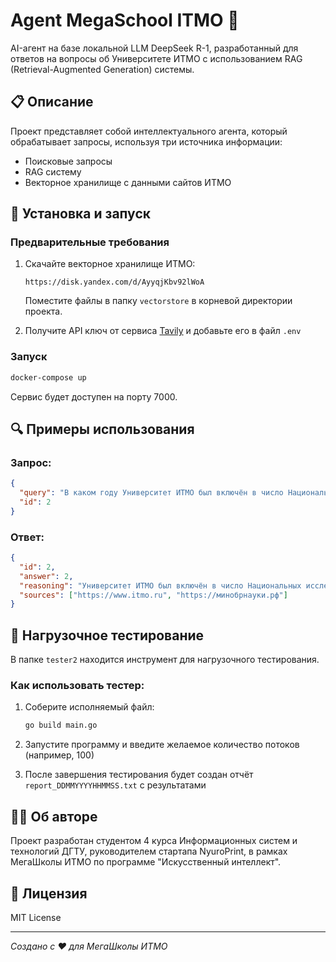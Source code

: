 # Agent MegaSchool ITMO 🤖

AI-агент на базе локальной LLM DeepSeek R-1, разработанный для ответов на вопросы об Университете ИТМО с использованием RAG (Retrieval-Augmented Generation) системы.

## 📋 Описание

Проект представляет собой интеллектуального агента, который обрабатывает запросы, используя три источника информации:
- Поисковые запросы
- RAG систему
- Векторное хранилище с данными сайтов ИТМО

## 🚀 Установка и запуск

### Предварительные требования

1. Скачайте векторное хранилище ИТМО:
   ```
   https://disk.yandex.com/d/AyyqjKbv92lWoA
   ```
   Поместите файлы в папку `vectorstore` в корневой директории проекта.

2. Получите API ключ от сервиса [Tavily](https://tavily.com/) и добавьте его в файл `.env`

### Запуск

```bash
docker-compose up
```

Сервис будет доступен на порту 7000.

## 🔍 Примеры использования

### Запрос:
```json
{
  "query": "В каком году Университет ИТМО был включён в число Национальных исследовательских университетов России?\n1. 2007\n2. 2009\n3. 2011\n4. 2015",
  "id": 2
}
```

### Ответ:
```json
{
  "id": 2,
  "answer": 2,
  "reasoning": "Университет ИТМО был включён в число Национальных исследовательских университетов России в 2009 году. Это подтверждается официальными данными Министерства образования и науки РФ.",
  "sources": ["https://www.itmo.ru", "https://минобрнауки.рф"]
}
```

## 🧪 Нагрузочное тестирование

В папке `tester2` находится инструмент для нагрузочного тестирования.

### Как использовать тестер:

1. Соберите исполняемый файл:
   ```bash
   go build main.go
   ```

2. Запустите программу и введите желаемое количество потоков (например, 100)

3. После завершения тестирования будет создан отчёт `report_DDMMYYYYHHMMSS.txt` с результатами

## 👨‍💻 Об авторе

Проект разработан студентом 4 курса Информационных систем и технологий ДГТУ, руководителем стартапа NyuroPrint, в рамках МегаШколы ИТМО по программе "Искусственный интеллект".

## 📄 Лицензия

MIT License

---
*Создано с ❤️ для МегаШколы ИТМО*